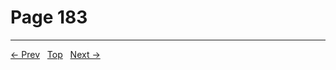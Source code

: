# Page 183


---
[← Prev](/pages/page-182.md) &nbsp; [Top](/index.md) &nbsp; [Next →](/pages/page-184.md)
